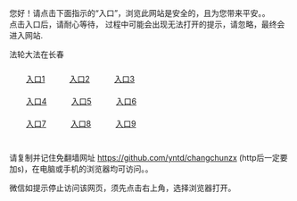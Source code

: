 您好！请点击下面指示的“入口”，浏览此网站是安全的，且为您带来平安。。 <br/>
点击入口后，请耐心等待， 过程中可能会出现无法打开的提示，请忽略，最终会进入网站. </br>

法轮大法在长春<br/>
<div style="padding:10px"><a style="margin:20px" target="_blank" href="https://dy75t3i5i1npk.cloudfront.net/2Qpsp?gpwmoun" id="ccLink1" rel="nofollow">入口1</a> <a target="_blank" style="margin:20px" href="https://d1ggkn10h002vj.cloudfront.net/2Qpsp?wbvuynts" id="ccLink2" rel="nofollow">入口2</a> <a style="margin:20px" target="_blank" href="https://d15zaxgsclkwr0.cloudfront.net/2Qpsp?jeeqyt" id="ccLink3" rel="nofollow">入口3</a></div>

<div style="padding:10px" ><a style="margin:20px" target="_blank" href="https://dy75t3i5i1npk.cloudfront.net/2Qpsp?gpwmoun" id="ccLink4" rel="nofollow">入口4</a> <a style="margin:20px" href="https://d1ggkn10h002vj.cloudfront.net/2Qpsp?wbvuynts" target="_blank" id="ccLink5" rel="nofollow">入口5</a> <a style="margin:20px" href="https://d15zaxgsclkwr0.cloudfront.net/2Qpsp?jeeqyt" target="_blank" id="ccLink6" rel="nofollow">入口6</a></div>

<div style="padding:10px"><a style="margin:20px" target="_blank" href="https://dy75t3i5i1npk.cloudfront.net/2Qpsp?gpwmoun" id="ccLink7" rel="nofollow">入口7</a> <a style="margin:20px" href="https://d1ggkn10h002vj.cloudfront.net/2Qpsp?wbvuynts" target="_blank" id="ccLink8" rel="nofollow">入口8</a> <a style="margin:20px" target="_blank" href="https://d15zaxgsclkwr0.cloudfront.net/2Qpsp?jeeqyt" id="ccLink9" rel="nofollow">入口9</a></div>

<br/>



请复制并记住免翻墙网址 https://github.com/yntd/changchunzx (http后一定要加s)，在电脑或手机的浏览器均可访问。。<br/>

微信如提示停止访问该网页，须先点击右上角，选择浏览器打开。
